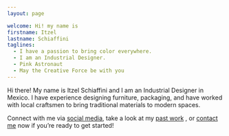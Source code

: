 ```yaml
---
layout: page

welcome: Hi! my name is
firstname: Itzel
lastname: Schiaffini
taglines:
  - I have a passion to bring color everywhere.
  - I am an Industrial Designer.
  - Pink Astronaut
  - May the Creative Force be with you
---
```


Hi there! My name is Itzel Schiaffini and I am an Industrial Designer in Mexico. I have experience designing furniture, packaging, and have worked with local craftsmen to bring traditional materials to modern spaces.

Connect with me via [social media](#footer), take a look at my [past work](#portfolio) , or [contact me](mailto:itzelschiaffini@outlook.com) now if you’re ready to get started!
